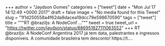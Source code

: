
+++
author = "Jaydson Gomes"
categories = ["tweet"]
date = "Mon Jul 17 14:12:49 +0000 2017"
draft = false
image = "No media found for this Tweet"
slug = "1f1d250558a4f62da8dacea19dcc79e598670590"
tags = ["tweet"]
title = """RT @braziljs: A NodeConf ..."""
tweet = true
tweet_url = "https://twitter.com/jaydson/status/886951827111063552"
+++
RT @braziljs: A NodeConf Argentina 2017 já tem data, palestrantes e ingressos disponíveis. A comunidade brasileira tem desconto! https://t.…
